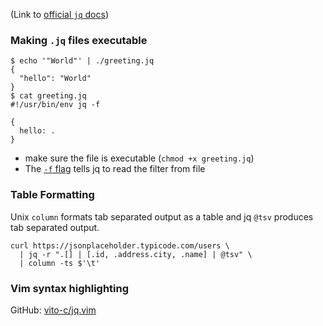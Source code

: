 (Link to [official `jq` docs](https://stedolan.github.io/jq/))

### Making `.jq` files executable
```
$ echo '"World"' | ./greeting.jq
{
  "hello": "World"
}
$ cat greeting.jq
#!/usr/bin/env jq -f

{
  hello: .
}
```

- make sure the file is executable (`chmod +x greeting.jq`)
- The [`-f` flag](https://stedolan.github.io/jq/manual/#Invokingjq) tells jq to
  read the filter from file

### Table Formatting

Unix `column` formats tab separated output as a table and jq `@tsv` produces tab separated output.

```
curl https://jsonplaceholder.typicode.com/users \
  | jq -r ".[] | [.id, .address.city, .name] | @tsv" \
  | column -ts $'\t'
```

### Vim syntax highlighting

GitHub: [vito-c/jq.vim](https://github.com/vito-c/jq.vim)
